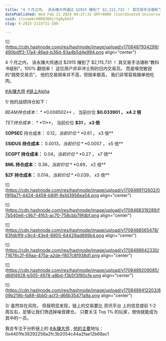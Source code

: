```yaml
---
title: "4 个月之内， 该永赚大师通过 $2915 赚到了 $2,115,731 ！ 其交易手法堪称“教科书级别”，100% 翻倍率！"
datePublished: Wed Feb 21 2024 04:27:32 GMT+0000 (Coordinated Universal Time)
cuid: clsvamkrd000308jr5g8yhm37
slug: 4-2915-2115731-100

---
```


![](https://cdn.hashnode.com/res/hashnode/image/upload/v1708487934299/490bdff3-17a4-46ed-b36d-93a4b5d4e994.png align="center")

  
  
4 个月之内， 该永赚大师通过 $2915 赚到了 $2,115,731 ！ 其交易手法堪称“教科书级别”，100% 翻倍率！ 这位用户并非冲土狗的日内交易员。 而是嗅觉敏锐的“趋势交易员”， 他的交易频率并不高，但赔率极高， 我们非常容易跟单他吃肉。

[#永赚大师](https://twitter.com/hashtag/%E6%B0%B8%E8%B5%9A%E5%A4%A7%E5%B8%88?src=hashtag_click) [#链上Alpha](https://twitter.com/hashtag/%E9%93%BE%E4%B8%8AAlpha?src=hashtag_click)  
  
  
1/ 他的战绩持仓如下：  
  
$BEAM 持仓成本： **$0.008502** ， 当前价位 **$0.033901 ， x4.2 倍**  
  
$TET 持仓成本： **$11**， 当前价位 **$31 ， x3 倍**

$**OPSEC** 持仓成本： $0.12， 当前价位 **$0.61 ， x3 倍**  
  
$**SIDUS 持仓成本：** $0.0013，当前价位 **$0.0057 ， x5 倍**  
  
$**CGPT 持仓成本：** $0.04，当前价位 **$0.27 ， x7 倍**  
  
**$ML 持仓成本：** $0.36，当前价位 **$0.69， x2 倍**

**$ZF 持仓成本：** $0.014，当前价位 **$0.039， x3 倍**

![](https://cdn.hashnode.com/res/hashnode/image/upload/v1708489112602/0f9f8a71-4424-4458-b89f-9a1d3956ea54.png align="center")

  

![](https://cdn.hashnode.com/res/hashnode/image/upload/v1708488319289/f7b540e6-c9b7-4f63-ac70-758cbb79fdbf.png align="center")

![](https://cdn.hashnode.com/res/hashnode/image/upload/v1708488565478/83fdb1f9-c9c4-43e4-8805-64429ad899b4.png align="center")

![](https://cdn.hashnode.com/res/hashnode/image/upload/v1708488642330/71676c2f-69aa-475a-a2de-f807c8f938d1.png align="center")

![](https://cdn.hashnode.com/res/hashnode/image/upload/v1708489209085/d66f4928-b505-4978-a8bd-f3b5f3f80cfe.png align="center")

![](https://cdn.hashnode.com/res/hashnode/image/upload/v1708489412203/809b219b-fa88-4bb0-acf3-d66b35471a9a.png align="center")

  
3/ 虽然存在风险， 但我明显发现，链上的交易要比 资讯平台 上的信息提前 1-2 周左右，足够让我们筛选掉噪音建仓。 只要关注 Top 1% 的玩家，很快就能成为其中的一员。  
  
我会专注于分析链上的 [#永赚大师](https://twitter.com/hashtag/%E6%B0%B8%E8%B5%9A%E5%A4%A7%E5%B8%88?src=hashtag_click) , [他的主要](https://twitter.com/hashtag/%E6%B0%B8%E8%B5%9A%E5%A4%A7%E5%B8%88?src=hashtag_click)地址：  
0x4401fe38292256a2fc3b2054c44a2fae12b68ac1